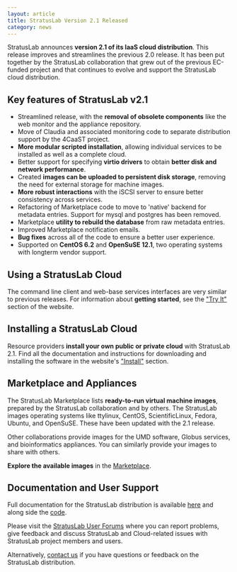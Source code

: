 ```yaml
---
layout: article
title: StratusLab Version 2.1 Released
category: news
---
```


StratusLab announces **version 2.1 of its IaaS cloud distribution**.
This release improves and streamlines the previous 2.0 release.  It
has been put together by the StratusLab collaboration that grew out of
the previous EC-funded project and that continues to evolve and
support the StratusLab cloud distribution.

Key features of StratusLab v2.1
-------------------------------

* Streamlined release, with the **removal of obsolete components**
  like the web monitor and the appliance repository.
* Move of Claudia and associated monitoring code to separate
  distribution support by the 4CaaST project.
* **More modular scripted installation**, allowing individual services
  to be installed as well as a complete cloud.
* Better support for specifying **virtio drivers** to obtain **better
  disk and network performance**.
* Created **images can be uploaded to persistent disk storage**,
  removing the need for external storage for machine images.
* **More robust interactions** with the iSCSI server to ensure better
  consistency across services.
* Refactoring of Marketplace code to move to 'native' backend for
  metadata entries.  Support for mysql and postgres has been removed.
* Marketplace **utility to rebuild the database** from raw metadata
  entries.
* Improved Marketplace notification emails.
* **Bug fixes** across all of the code to ensure a better user
    experience.
* Supported on **CentOS 6.2** and **OpenSuSE 12.1**, two operating
  systems with longterm vendor support.

Using a StratusLab Cloud
------------------------

The command line client and web-base services interfaces are very
similar to previous releases.  For information about **getting
started**, see the ["Try It"][tryit] section of the website.

Installing a StratusLab Cloud
-----------------------------

Resource providers **install your own public or private cloud** with
StratusLab 2.1. Find all the documentation and instructions for
downloading and installing the software in the website's
["Install"][install] section.

Marketplace and Appliances
--------------------------

The StratusLab Marketplace lists **ready-to-run virtual machine
images**, prepared by the StratusLab collaboration and by others.  The
StratusLab images operating systems like ttylinux, CentOS,
ScientificLinux, Fedora, Ubuntu, and OpenSuSE.  These have been
updated with the 2.1 release.

Other collaborations provide images for the UMD software, Globus
services, and bioinformatics appliances.  You can similarly provide
your images to share with others.

**Explore the available images** in the [Marketplace][marketplace].

Documentation and User Support
------------------------------

Full documentation for the StratusLab distribution is available
[here][docs] and along side the [code][github].

Please visit the [StratusLab User Forums][forum] where you can report
problems, give feedback and discuss StratusLab and Cloud-related
issues with StratusLab project members and users.

Alternatively, [contact us][about] if you have questions or feedback
on the StratusLab distribution.


[install]: http://stratuslab.eu/install
[tryit]: http://stratuslab.eu/try
[marketplace]: https://marketplace.stratuslab.eu/
[docs]: http://stratuslab.eu/documentation
[github]: http://github.com/StratusLab
[forum]: https://groups.google.com/a/stratuslab.eu/group/user-forum/topics
[about]: http://stratuslab.eu/about


